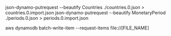 json-dynamo-putrequest --beautify Countries ./countries.0.json > countries.0.import.json
json-dynamo-putrequest --beautify MonetaryPeriod ./periods.0.json > periods.0.import.json

aws dynamodb batch-write-item --request-items file://[FILE_NAME]